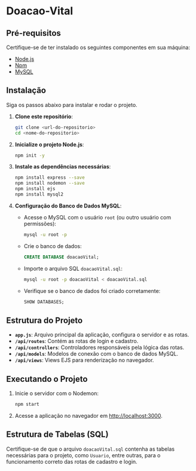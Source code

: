 # Doacao-Vital

## Pré-requisitos

Certifique-se de ter instalado os seguintes componentes em sua máquina:
- <a href="https://nodejs.org/" target="_blank">Node.js</a>  
- <a href="https://www.npmjs.com/" target="_blank">Npm</a>
- <a href="https://www.mysql.com/" target="_blank">MySQL</a>


## Instalação

Siga os passos abaixo para instalar e rodar o projeto.

1. **Clone este repositório**:
    ```bash
    git clone <url-do-repositorio>
    cd <nome-do-repositorio>
    ```

2. **Inicialize o projeto Node.js**:
    ```bash
    npm init -y
    ```

3. **Instale as dependências necessárias**:
    ```bash
    npm install express --save
    npm install nodemon --save
    npm install ejs
    npm install mysql2
    ```

4. **Configuração do Banco de Dados MySQL**:

    - Acesse o MySQL com o usuário `root` (ou outro usuário com permissões):
        ```bash
        mysql -u root -p
        ```
    - Crie o banco de dados:
        ```sql
        CREATE DATABASE doacaoVital;
        ```
    - Importe o arquivo SQL `doacaoVital.sql`:
        ```bash
        mysql -u root -p doacaoVital < doacaoVital.sql
        ```
    - Verifique se o banco de dados foi criado corretamente:
        ```sql
        SHOW DATABASES;
        ```

## Estrutura do Projeto

- **`app.js`**: Arquivo principal da aplicação, configura o servidor e as rotas.
- **`/api/routes`**: Contém as rotas de login e cadastro.
- **`/api/controllers`**: Controladores responsáveis pela lógica das rotas.
- **`/api/models`**: Modelos de conexão com o banco de dados MySQL.
- **`/api/views`**: Views EJS para renderização no navegador.

## Executando o Projeto

1. Inicie o servidor com o Nodemon:
    ```bash
    npm start
    ```
   
2. Acesse a aplicação no navegador em [http://localhost:3000](http://localhost:3000).

## Estrutura de Tabelas (SQL)

Certifique-se de que o arquivo `doacaoVital.sql` contenha as tabelas necessárias para o projeto, como `Usuario`, entre outras, para o funcionamento correto das rotas de cadastro e login.

